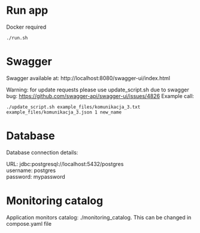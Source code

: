 # Run app
Docker required
```shell
./run.sh
```

# Swagger
Swagger available at: http://localhost:8080/swagger-ui/index.html

Warning: for update requests please use update_script.sh due to swagger bug: https://github.com/swagger-api/swagger-ui/issues/4826
Example call:
```shell
./update_script.sh example_files/komunikacja_3.txt example_files/komunikacja_3.json 1 new_name
```

# Database
Database connection details:

URL: jdbc:postgresql://localhost:5432/postgres<br/>
username: postgres<br/>
password: mypassword<br/>

# Monitoring catalog
Application monitors catalog: ./monitoring_catalog. This can be changed in compose.yaml file

